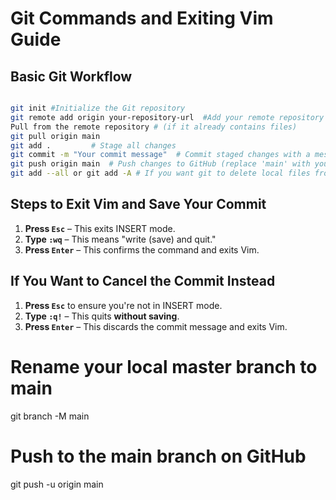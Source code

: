# Git Commands and Exiting Vim Guide

## Basic Git Workflow

```sh

git init #Initialize the Git repository
git remote add origin your-repository-url  #Add your remote repository (assuming it already exists)
Pull from the remote repository # (if it already contains files)
git pull origin main
git add .         # Stage all changes
git commit -m "Your commit message"  # Commit staged changes with a message
git push origin main  # Push changes to GitHub (replace 'main' with your branch name if different)
git add --all or git add -A # If you want git to delete local files from your repo that you've deleted
```

## Steps to Exit Vim and Save Your Commit
1. **Press `Esc`** – This exits INSERT mode.
2. **Type `:wq`** – This means "write (save) and quit."
3. **Press `Enter`** – This confirms the command and exits Vim.

## If You Want to Cancel the Commit Instead
1. **Press `Esc`** to ensure you're not in INSERT mode.
2. **Type `:q!`** – This quits **without saving**.
3. **Press `Enter`** – This discards the commit message and exits Vim.

# Rename your local master branch to main
git branch -M main

# Push to the main branch on GitHub
git push -u origin main